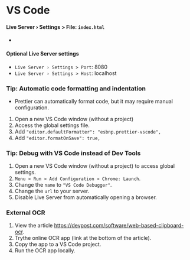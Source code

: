 # VS Code

#### Live Server › Settings > File: `index.html`
- 
#### Optional Live Server settings
- `Live Server › Settings > Port`: 8080 
- `Live Server › Settings > Host`: localhost 

### Tip: Automatic code formatting and indentation

- Prettier can automatically format code, but it may require manual configuration.

1.  Open a new VS Code window (without a project)
2.  Access the global settings file.
3.  Add `"editor.defaultFormatter": "esbnp.prettier-vscode",`
4.  Add `"editor.formatOnSave": true,`

### Tip: Debug with VS Code instead of Dev Tools

1.  Open a new VS Code window (without a project) to access global settings.
2.  `Menu > Run > Add Configuration > Chrome: Launch`.
3.  Change the `name` to `"VS Code Debugger"`.
4.  Change the `url` to your server.
5.  Disable Live Server from automatically opening a browser.

### External OCR

1. View the article https://devpost.com/software/web-based-clipboard-ocr.
2. Trythe online OCR app (link at the bottom of the article).
3. Copy the app to a VS Code project.
4. Run the OCR app locally.
